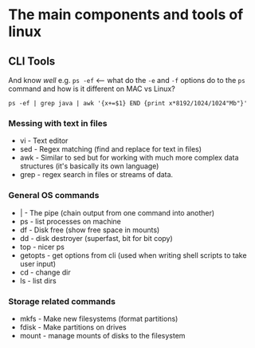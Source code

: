 # The main components and tools of linux


## CLI Tools

And know _well_ e.g. `ps -ef` <-- what do the `-e` and `-f` options do to the `ps` command and how is it different
on MAC vs Linux?

`ps -ef | grep java | awk '{x+=$1} END {print x*8192/1024/1024"Mb"}'`


### Messing with text in files

* vi - Text editor
* sed - Regex matching (find and replace for text in files)
* awk - Similar to sed but for working with much more complex data structures (it's basically its own language)
* grep - regex search in files or streams of data. 

### General OS commands

* | - The pipe (chain output from one command into another) 
* ps - list processes on machine
* df - Disk free (show free space in mounts)
* dd - disk destroyer (superfast, bit for bit copy) 
* top - nicer ps
* getopts - get options from cli (used when writing shell scripts to take user input) 
* cd - change dir
* ls - list dirs

### Storage related commands 

* mkfs - Make new filesystems (format partitions)
* fdisk - Make partitions on drives
* mount - manage mounts of disks to the filesystem